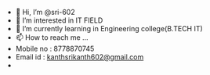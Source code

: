 - 👋 Hi, I’m @sri-602
- 👀 I’m interested in IT FIELD 
- 🌱 I’m currently learning in Engineering college(B.TECH IT)
- 📫 How to reach me ...
- Mobile no : 8778870745
- Email id : kanthsrikanth602@gmail.com
-  

<!---
sri-602/sri-602 is a ✨ special ✨ repository because its `README.md` (this file) appears on your GitHub profile.
You can click the Preview link to take a look at your changes.
--->

